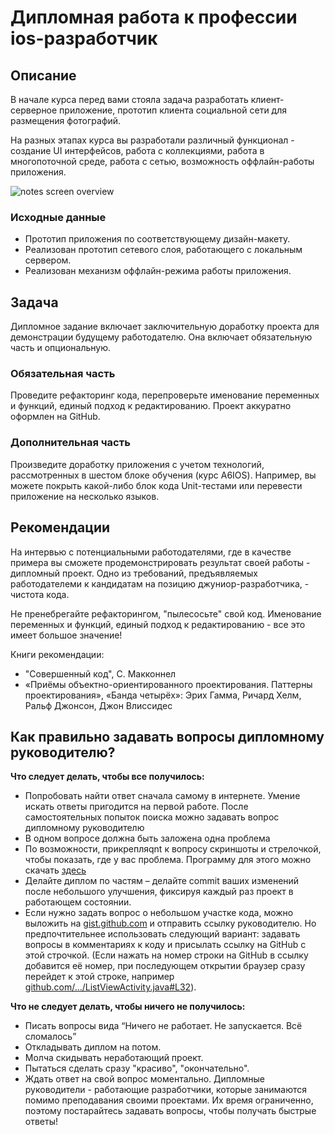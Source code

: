 # Дипломная работа к профессии ios-разработчик 

## Описание

В начале курса перед вами стояла задача разработать клиент-серверное приложение, прототип клиента социальной сети для размещения фотографий.

На разных этапах курса вы разработали различный функционал - создание UI интерфейсов, работа с коллекциями, работа в многопоточной среде, работа с сетью, возможность оффлайн-работы приложения. 

![notes screen overview](resources/iPhoneSE.png)

### Исходные данные

- Прототип приложения по соответствующему дизайн-макету.
- Реализован прототип сетевого слоя, работающего с локальным сервером.
- Реализован механизм оффлайн-режима работы приложения. 

## Задача

Дипломное задание включает заключительную доработку проекта для демонстрации будущему работодателю. Она включает обязательную часть и опциональную.

### Обязательная часть
Проведите рефакторинг кода, перепроверьте именование переменных и функций, единый подход к редактированию. Проект аккуратно оформлен на GitHub.

### Дополнительная часть
Произведите доработку приложения с учетом технологий, рассмотренных в шестом блоке обучения (курс A6IOS). 
Например, вы можете покрыть какой-либо блок кода Unit-тестами или перевести приложение на несколько языков.

## Рекомендации

На интервью с потенциальными работодателями, где в качестве примера вы сможете продемонстрировать результат своей  работы - дипломный проект. Одно из требований, предъявляемых работодателеми к кандидатам на позицию джуниор-разработчика, - чистота кода.

Не пренебрегайте рефакторингом, "пылесосьте" свой код. Именование переменных и функций, единый подход к редактированию - все это имеет большое значение!

Книги рекомендации:

- "Совершенный код", С. Макконнел
- «Приёмы объектно-ориентированного проектирования. Паттерны проектирования», «Банда четырёх»: Эрих Гамма, Ричард Хелм, Ральф Джонсон, Джон Влиссидес


## Как правильно задавать вопросы дипломному руководителю?

**Что следует делать, чтобы все получилось:**

* Попробовать найти ответ сначала самому в интернете. Умение искать ответы пригодится на первой работе. После самостоятельных попыток поиска можно задавать вопрос дипломному руководителю
* В одном вопросе должна быть заложена одна проблема 
* По возможности, прикрепляqnt к вопросу скриншоты и стрелочкой, чтобы показать, где у вас проблема. Программу для этого можно скачать [здесь](https://app.prntscr.com/ru/)
* Делайте диплом по частям – делайте commit ваших изменений после небольшого улучшения, фиксируя каждый раз проект в работающем состоянии.
* Если нужно задать вопрос о небольшом участке кода, можно выложить на [gist.github.com](https://gist.github.com/) и отправить ссылку руководителю. Но предпочтительнее использовать следующий вариант: задавать вопросы в комментариях к коду и присылать ссылку на GitHub с этой строчкой. (Если нажать на номер строки на GitHub в ссылку добавится её номер, при последующем открытии браузер сразу перейдет к этой строке, например [github.com/.../ListViewActivity.java#L32](https://github.com/netology-code/and-homeworks/blob/master/4.1.listview/4.1.1/code/app/src/main/java/ru/netology/lists/ListViewActivity.java#L32)).

**Что не следует делать, чтобы ничего не получилось:**

* Писать вопросы вида “Ничего не работает. Не запускается. Всё сломалось”
* Откладывать диплом на потом. 
* Молча скидывать неработающий проект.
* Пытаться сделать сразу "красиво", "окончательно".
* Ждать ответ на свой вопрос моментально. Дипломные руководители - работающие разработчики, которые занимаются помимо преподавания своими проектами. Их время ограниченно, поэтому постарайтесь задавать вопросы, чтобы получать быстрые ответы! 

